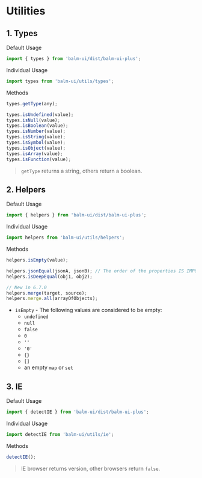 # Utilities

## 1. Types

Default Usage

```js
import { types } from 'balm-ui/dist/balm-ui-plus';
```

Individual Usage

```js
import types from 'balm-ui/utils/types';
```

Methods

```js
types.getType(any);

types.isUndefined(value);
types.isNull(value);
types.isBoolean(value);
types.isNumber(value);
types.isString(value);
types.isSymbol(value);
types.isObject(value);
types.isArray(value);
types.isFunction(value);
```

> `getType` returns a string, others return a boolean.

## 2. Helpers

Default Usage

```js
import { helpers } from 'balm-ui/dist/balm-ui-plus';
```

Individual Usage

```js
import helpers from 'balm-ui/utils/helpers';
```

Methods

```js
helpers.isEmpty(value);

helpers.jsonEqual(jsonA, jsonB); // The order of the properties IS IMPORTANT
helpers.isDeepEqual(obj1, obj2);

// New in 6.7.0
helpers.merge(target, source);
helpers.merge.all(arrayOfObjects);
```

- `isEmpty` - The following values are considered to be empty:
  - `undefined`
  - `null`
  - `false`
  - `0`
  - `''`
  - `'0'`
  - `{}`
  - `[]`
  - an empty `map` or `set`

## 3. IE

Default Usage

```js
import { detectIE } from 'balm-ui/dist/balm-ui-plus';
```

Individual Usage

```js
import detectIE from 'balm-ui/utils/ie';
```

Methods

```js
detectIE();
```

> IE browser returns version, other browsers return `false`.
